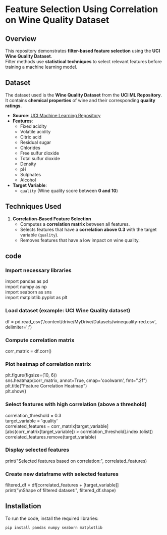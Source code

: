 # Feature Selection Using Correlation on Wine Quality Dataset

## **Overview**
This repository demonstrates **filter-based feature selection** using the **UCI Wine Quality Dataset**.  
Filter methods use **statistical techniques** to select relevant features before training a machine learning model.

## **Dataset**
The dataset used is the **Wine Quality Dataset** from the **UCI ML Repository**.  
It contains **chemical properties** of wine and their corresponding **quality ratings**.

- **Source**: [UCI Machine Learning Repository](https://archive.ics.uci.edu/ml/datasets/Wine+Quality)
- **Features**:
  - Fixed acidity
  - Volatile acidity
  - Citric acid
  - Residual sugar
  - Chlorides
  - Free sulfur dioxide
  - Total sulfur dioxide
  - Density
  - pH
  - Sulphates
  - Alcohol
- **Target Variable**:  
  - `quality` (Wine quality score between **0 and 10**)

## **Techniques Used**
1. **Correlation-Based Feature Selection**  
   - Computes a **correlation matrix** between all features.
   - Selects features that have a **correlation above 0.3** with the target variable (`quality`).
   - Removes features that have a low impact on wine quality.

## code

### Import necessary libraries
import pandas as pd
<br>
import numpy as np
<br>
import seaborn as sns
<br>
import matplotlib.pyplot as plt

### Load dataset (example: UCI Wine Quality dataset)
df = pd.read_csv('/content/drive/MyDrive/Datasets/winequality-red.csv', delimiter=';')

### Compute correlation matrix
corr_matrix = df.corr()

### Plot heatmap of correlation matrix
plt.figure(figsize=(10, 6))
<br>
sns.heatmap(corr_matrix, annot=True, cmap='coolwarm', fmt=".2f")
<br>
plt.title("Feature Correlation Heatmap")
<br>
plt.show()

### Select features with high correlation (above a threshold)
correlation_threshold = 0.3
<br>
target_variable = 'quality'
<br>
correlated_features = corr_matrix[target_variable][abs(corr_matrix[target_variable]) > correlation_threshold].index.tolist()
<br>
correlated_features.remove(target_variable)

### Display selected features
print("Selected features based on correlation:", correlated_features)

### Create new dataframe with selected features
filtered_df = df[correlated_features + [target_variable]]
<br>
print("\nShape of filtered dataset:", filtered_df.shape)


## **Installation**
To run the code, install the required libraries:
```bash
pip install pandas numpy seaborn matplotlib


